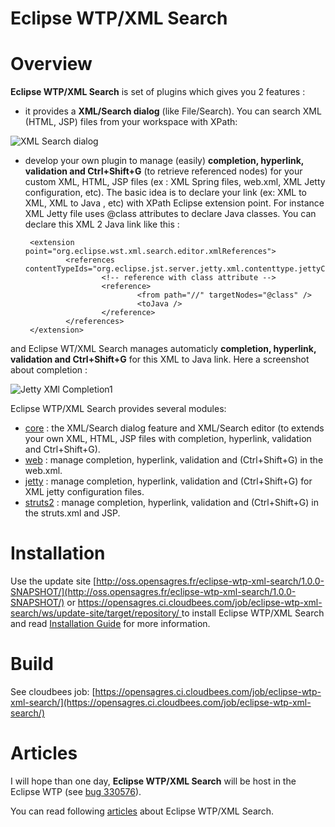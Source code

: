 Eclipse WTP/XML Search
======================

# Overview

**Eclipse WTP/XML Search** is set of plugins which gives you 2 features : 
 
 * it provides a **XML/Search dialog** (like File/Search). You can search XML (HTML, JSP) files from your workspace with XPath:

![XML Search dialog](https://github.com/angelozerr/eclipse-wtp-xml-search/wiki/images/jetty/JettyXMLSearch2.png)

 * develop your own plugin to manage (easily) **completion, hyperlink, validation and Ctrl+Shift+G** (to retrieve referenced nodes) for your 
  custom XML, HTML, JSP files (ex : XML Spring files, web.xml, XML Jetty configuration, etc). The basic idea is to declare your link (ex: XML to XML, XML to Java , etc)
  with XPath Eclipse extension point. For instance XML Jetty file uses @class attributes to declare Java classes. You can declare this XML 2 Java link like this :

        <extension point="org.eclipse.wst.xml.search.editor.xmlReferences">
                <references contentTypeIds="org.eclipse.jst.server.jetty.xml.contenttype.jettyConfigFile">            
                        <!-- reference with class attribute -->
                        <reference>			
                                <from path="//" targetNodes="@class" />
                                <toJava />
                        </reference>												
                </references>
        </extension>

  and Eclipse WT/XML Search manages automaticly **completion, hyperlink, validation and Ctrl+Shift+G** for this XML to Java link. Here a screenshot about completion : 
  
![Jetty XMl Completion1](https://github.com/angelozerr/eclipse-wtp-xml-search/wiki/images/jetty/JettyXMLCompletion.png)    

Eclipse WTP/XML Search provides several modules: 
 
 * [core](https://github.com/angelozerr/eclipse-wtp-xml-search/wiki/WTP-XML-Search-Core) : the XML/Search dialog feature and XML/Search editor (to extends your own XML, HTML, JSP files with completion, hyperlink, validation and Ctrl+Shift+G).
 * [web](https://github.com/angelozerr/eclipse-wtp-xml-search/wiki/XML-web) : manage  completion, hyperlink, validation and (Ctrl+Shift+G) in the web.xml.
 * [jetty](https://github.com/angelozerr/eclipse-wtp-xml-search/wiki/XML-Jetty-Plugins) : manage  completion, hyperlink, validation and (Ctrl+Shift+G) for XML jetty configuration files.
 * [struts2](https://github.com/angelozerr/eclipse-wtp-xml-search/wiki/Struts2-IDE) : manage  completion, hyperlink, validation and (Ctrl+Shift+G) in the struts.xml and JSP.

# Installation

Use the update site [http://oss.opensagres.fr/eclipse-wtp-xml-search/1.0.0-SNAPSHOT/](http://oss.opensagres.fr/eclipse-wtp-xml-search/1.0.0-SNAPSHOT/) or [https://opensagres.ci.cloudbees.com/job/eclipse-wtp-xml-search/ws/update-site/target/repository/
](https://opensagres.ci.cloudbees.com/job/eclipse-wtp-xml-search/ws/update-site/target/repository/) to install Eclipse WTP/XML Search 
and read [Installation Guide](https://github.com/angelozerr/eclipse-wtp-xml-search/wiki/Installation-Guide) for more information.

# Build

See cloudbees job: [https://opensagres.ci.cloudbees.com/job/eclipse-wtp-xml-search/](https://opensagres.ci.cloudbees.com/job/eclipse-wtp-xml-search/)

# Articles
 
 I will hope than one day, **Eclipse WTP/XML Search**  will be host in the Eclipse WTP (see [bug 330576](https://bugs.eclipse.org/bugs/show_bug.cgi?id=330576)).
 
 You can read following [articles](http://angelozerr.wordpress.com/about/eclipse-wtp-xml-search/) about Eclipse WTP/XML Search.

